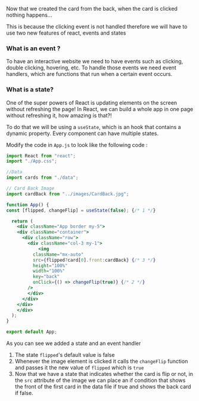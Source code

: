 Now that we created the card from the back, when the card is clicked nothing happens...

This is because the clicking event is not handled therefore we will have to use two new features of react, events and states

### What is an event ?

To have an interactive website we need to have events such as clicking, double clicking, hovering, etc. To handle those events we need event handlers, which are functions that run when a certain event occurs.

### What is a state?

One of the super powers of React is updating elements on the screen without refreshing the page! In React, we can build a whole app in one page without refreshing it, how amazing is that?!

To do that we will be using a `useState`, which is an hook that contains a dynamic property. Every component can have multiple states.

Modify the code in `App.js` to look like the following code :

```jsx
import React from "react";
import "./App.css";

//Data
import cards from "./data";

// Card Back Image
import cardBack from "../images/CardBack.jpg";

function App() {
const [flipped, changeFlip] = useState(false); {/* 1 */}

  return (
    <div className="App border my-5">
    <div className="container">
      <div className="row">
        <div className="col-3 my-1">
            <img
          className="mx-auto"
          src={flipped?card[0].front:cardBack} {/* 3 */}
          height="100%"
          width="100%"
          key="back"
          onClick={() => changeFlip(true)} {/* 2 */}
        />
        </div>
      </div>
    </div>
    </div>
  );
}

export default App;


```

As you can see we added a state and an event handler

1. The state `flipped`'s default value is false
2. Whenever the image element is clicked it calls the `changeFlip` function and passes it the new value of `flipped` which is `true`
3. Now that we have a state that indicates whether the card is flip or not, in the `src` attribute of the image we can place an if condition that shows the front of the first card in the data file if true and shows the back card if false.
